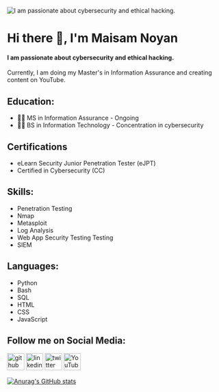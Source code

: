 ![I am passionate about cybersecurity and ethical hacking. ](https://github.com/n0y4n/n0y4n/blob/main/cover%20photo.jpg)
# Hi there 👋, I'm Maisam Noyan
#### I am passionate about cybersecurity and ethical hacking. 
Currently, I am doing my Master's in Information Assurance and creating content on YouTube. 

## Education:
* :man_student: MS in Information Assurance - Ongoing 
* :man_student: BS in Information Technology - Concentration in cybersecurity

## Certifications
* eLearn Security Junior Penetration Tester (eJPT)
* Certified in Cybersecurity (CC) 

## Skills: 
* Penetration Testing
* Nmap
* Metasploit
* Log Analysis
* Web App Security Testing Testing
* SIEM
## Languages:
* Python
* Bash
* SQL
* HTML
* CSS
* JavaScript
## Follow me on Social Media:
[<img src='https://cdn.jsdelivr.net/npm/simple-icons@3.0.1/icons/github.svg' alt='github' height='40'>](https://github.com/n0y4n)  [<img src='https://cdn.jsdelivr.net/npm/simple-icons@3.0.1/icons/linkedin.svg' alt='linkedin' height='40'>](https://www.linkedin.com/in/https://www.linkedin.com/in/maisam-noyan-95a37b14b//)  [<img src='https://cdn.jsdelivr.net/npm/simple-icons@3.0.1/icons/twitter.svg' alt='twitter' height='40'>](https://twitter.com/_n0y4n)  [<img src='https://cdn.jsdelivr.net/npm/simple-icons@3.0.1/icons/youtube.svg' alt='YouTube' height='40'>](https://www.youtube.com/channel/Nsecurity)  

[![Anurag's GitHub stats](https://github-readme-stats.vercel.app/api?username=n0y4n)](https://github.com/anuraghazra/github-readme-stats)
<!--
**n0y4n/n0y4n** is a ✨ _special_ ✨ repository because its `README.md` (this file) appears on your GitHub profile.

Here are some ideas to get you started:

- 🔭 I’m currently working on ...
- 🌱 I’m currently learning ...
- 👯 I’m looking to collaborate on ...
- 🤔 I’m looking for help with ...
- 💬 Ask me about ...
- 📫 How to reach me: ...
- 😄 Pronouns: ...
- ⚡ Fun fact: ...
-->

